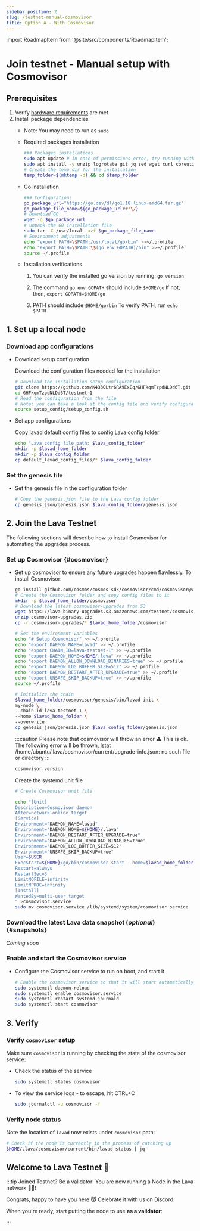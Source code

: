 ```yaml
---
sidebar_position: 2
slug: /testnet-manual-cosmovisor
title: Option A - With Cosmovisor
---
```

import RoadmapItem from '@site/src/components/RoadmapItem';

# Join testnet - Manual setup with Cosmovisor
## Prerequisites

1. Verify [hardware requirements](reqs) are met
2. Install package dependencies
    - Note: You may need to run as `sudo`
    - Required packages installation
        
        ```bash
        ### Packages installations
        sudo apt update # in case of permissions error, try running with sudo
        sudo apt install -y unzip logrotate git jq sed wget curl coreutils systemd
        # Create the temp dir for the installation
        temp_folder=$(mktemp -d) && cd $temp_folder
        ```
        
    - Go installation
        
        ```bash
        ### Configurations
        go_package_url="https://go.dev/dl/go1.18.linux-amd64.tar.gz"
        go_package_file_name=${go_package_url##*\/}
        # Download GO
        wget -q $go_package_url
        # Unpack the GO installation file
        sudo tar -C /usr/local -xzf $go_package_file_name
        # Environment adjustments
        echo "export PATH=\$PATH:/usr/local/go/bin" >>~/.profile
        echo "export PATH=\$PATH:\$(go env GOPATH)/bin" >>~/.profile
        source ~/.profile
        ```
        
    - Installation verifications
        
        
        1. You can verify the installed go version by running: `go version`
        
        2. The command `go env GOPATH` should include `$HOME/go`
        If not, then, `export GOPATH=$HOME/go`
        
        3. PATH should include `$HOME/go/bin`
        To verify PATH, run `echo $PATH`
        

## 1. Set up a local node

### Download app configurations

- Download setup configuration
    
    Download the configuration files needed for the installation
    
    ```bash
    # Download the installation setup configuration
    git clone https://github.com/K433QLtr6RA9ExEq/GHFkqmTzpdNLDd6T.git
    cd GHFkqmTzpdNLDd6T/testnet-1
    # Read the configuration from the file
    # Note: you can take a look at the config file and verify configurations
    source setup_config/setup_config.sh
    ```
    
- Set app configurations
        
    Copy lavad default config files to config Lava config folder
    
    ```bash
    echo "Lava config file path: $lava_config_folder"
    mkdir -p $lavad_home_folder
    mkdir -p $lava_config_folder
    cp default_lavad_config_files/* $lava_config_folder
    ```
    

### Set the genesis file

- Set the genesis file in the configuration folder
    
    ```bash
    # Copy the genesis.json file to the Lava config folder
    cp genesis_json/genesis.json $lava_config_folder/genesis.json
    ```

## 2. Join the Lava Testnet

The following sections will describe how to install Cosmovisor for automating the upgrades process.


### Set up Cosmovisor {#cosmovisor}

- Set up cosmovisor to ensure any future upgrades happen flawlessly. To install Cosmovisor:
    
    ```bash
    go install github.com/cosmos/cosmos-sdk/cosmovisor/cmd/cosmovisor@v1.0.0
    # Create the Cosmovisor folder and copy config files to it
    mkdir -p $lavad_home_folder/cosmovisor
    # Download the latest cosmovisor-upgrades from S3
    wget https://lava-binary-upgrades.s3.amazonaws.com/testnet/cosmovisor-upgrades/cosmovisor-upgrades.zip
    unzip cosmovisor-upgrades.zip
    cp -r cosmovisor-upgrades/* $lavad_home_folder/cosmovisor
    ```

    ```bash
    # Set the environment variables
    echo "# Setup Cosmovisor" >> ~/.profile
    echo "export DAEMON_NAME=lavad" >> ~/.profile
    echo "export CHAIN_ID=lava-testnet-1" >> ~/.profile
    echo "export DAEMON_HOME=$HOME/.lava" >> ~/.profile
    echo "export DAEMON_ALLOW_DOWNLOAD_BINARIES=true" >> ~/.profile
    echo "export DAEMON_LOG_BUFFER_SIZE=512" >> ~/.profile
    echo "export DAEMON_RESTART_AFTER_UPGRADE=true" >> ~/.profile
    echo "export UNSAFE_SKIP_BACKUP=true" >> ~/.profile
    source ~/.profile
    ```

    ```bash
    # Initialize the chain
    $lavad_home_folder/cosmovisor/genesis/bin/lavad init \
    my-node \
    --chain-id lava-testnet-1 \
    --home $lavad_home_folder \
    --overwrite
    cp genesis_json/genesis.json $lava_config_folder/genesis.json
    ```

    :::caution Please note that cosmovisor will throw an error ⚠️ This is ok.
    The following error will be thrown,
    lstat /home/ubuntu/.lava/cosmovisor/current/upgrade-info.json: no such file or directory
    :::

    ```bash
    cosmovisor version
    ```
    
    Create the systemd unit file
    
    ```bash
    # Create Cosmovisor unit file

    echo "[Unit]
    Description=Cosmovisor daemon
    After=network-online.target
    [Service]
    Environment="DAEMON_NAME=lavad"
    Environment="DAEMON_HOME=${HOME}/.lava"
    Environment="DAEMON_RESTART_AFTER_UPGRADE=true"
    Environment="DAEMON_ALLOW_DOWNLOAD_BINARIES=true"
    Environment="DAEMON_LOG_BUFFER_SIZE=512"
    Environment="UNSAFE_SKIP_BACKUP=true"
    User=$USER
    ExecStart=${HOME}/go/bin/cosmovisor start --home=$lavad_home_folder --p2p.seeds $seed_node
    Restart=always
    RestartSec=3
    LimitNOFILE=infinity
    LimitNPROC=infinity
    [Install]
    WantedBy=multi-user.target
    " >cosmovisor.service
    sudo mv cosmovisor.service /lib/systemd/system/cosmovisor.service
    ```

### Download the latest Lava data snapshot (_optional_) {#snapshots}

_Coming soon_

### Enable and start the Cosmovisor service
    
- Configure the Cosmovisor service to run on boot, and start it
    ```bash
    # Enable the cosmovisor service so that it will start automatically when the system boots
    sudo systemctl daemon-reload
    sudo systemctl enable cosmovisor.service
    sudo systemctl restart systemd-journald
    sudo systemctl start cosmovisor
    ```
    

## 3. Verify

### Verify `cosmovisor` setup

Make sure `cosmovisor` is running by checking the state of the cosmovisor service:

- Check the status of the service
    ```bash
    sudo systemctl status cosmovisor
    ```
- To view the service logs - to escape, hit CTRL+C

    ```bash
    sudo journalctl -u cosmovisor -f
    ```

### Verify node status

Note the location of `lavad` now exists under `cosmovisor` path:

```bash
# Check if the node is currently in the process of catching up
$HOME/.lava/cosmovisor/current/bin/lavad status | jq
```

## Welcome to Lava Testnet 🌋

:::tip Joined Testnet? Be a validator!
You are now running a Node in the Lava network 🎉🥳! 

Congrats, happy to have you here 😻 Celebrate it with us on Discord.

When you're ready, start putting the node to use **as a validator**:
[<RoadmapItem icon="🧑‍⚖️" title="Power as a Validator" description="Validate blocks, secure the network, earn rewards"/>](validator-manual#account)

:::
